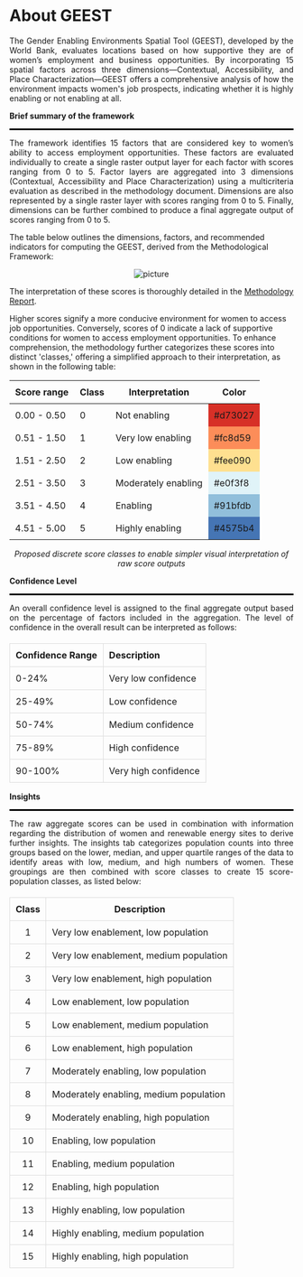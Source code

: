 # About GEEST
<p align="justify">  
The Gender Enabling Environments Spatial Tool (GEEST), developed by the World Bank, evaluates locations based on how supportive they are of women’s employment and business opportunities. By incorporating 15 spatial factors across three dimensions—Contextual, Accessibility, and Place Characterization—GEEST offers a comprehensive analysis of how the environment impacts women's job prospects, indicating whether it is highly enabling or not enabling at all. 
</p>


**Brief summary of the framework** 
<hr style="height: 3px; background-color: black; border: none;">
<p align="justify">  
The framework identifies 15 factors that are considered key to women’s ability to access employment opportunities. These factors are evaluated individually to create a single raster output layer for each factor with scores ranging from 0 to 5. 
Factor layers are aggregated into 3 dimensions (Contextual, Accessibility and Place Characterization) using a multicriteria evaluation as described in the methodology document. Dimensions are also represented by a single raster layer with scores ranging from 0 to 5. Finally, dimensions can be further combined to produce a final aggregate output of scores ranging from 0 to 5. 
</p>

The table below outlines the dimensions, factors, and recommended indicators for computing the GEEST, derived from the Methodological Framework:

<p align="center">
  <img src="https://github.com/worldbank/GEEST/raw/main/docs/pictures/ReadMe/factors.jpg" alt="picture">
</p>

<p align="justify"> 
The interpretation of these scores is thoroughly detailed in the <a href="https://documents.worldbank.org/en/publication/documents-reports/documentdetail/099121123091527675/p1792120dc820d04409928040a279022b42">Methodology Report</a>.
</p>

Higher scores signify a more conducive environment for women to access job opportunities. Conversely, scores of 0 indicate a lack of supportive conditions for women to access employment opportunities. To enhance comprehension, the methodology further categorizes these scores into distinct 'classes,' offering a simplified approach to their interpretation, as shown in the following table:


<table style="width: 100%; border-collapse: collapse;">
  <thead>
    <tr>
      <th style="padding: 10px;">Score range</th>
      <th style="padding: 10px;">Class</th>
      <th style="padding: 10px;">Interpretation</th>
      <th style="padding: 10px;">Color</th>
    </tr>
  </thead>
  <tbody>
    <tr>
      <td style="padding: 10px;">0.00 - 0.50</td>
      <td style="padding: 10px;">0</td>
      <td style="padding: 10px;">Not enabling</td>
      <td style="background-color: #d73027; padding: 10px;">#d73027</td>
    </tr>
    <tr>
      <td style="padding: 10px;">0.51 - 1.50</td>
      <td style="padding: 10px;">1</td>
      <td style="padding: 10px;">Very low enabling</td>
      <td style="background-color: #fc8d59; padding: 10px;">#fc8d59</td>
    </tr>
    <tr>
      <td style="padding: 10px;">1.51 - 2.50</td>
      <td style="padding: 10px;">2</td>
      <td style="padding: 10px;">Low enabling</td>
      <td style="background-color: #fee090; padding: 10px;">#fee090</td>
    </tr>
    <tr>
      <td style="padding: 10px;">2.51 - 3.50</td>
      <td style="padding: 10px;">3</td>
      <td style="padding: 10px;">Moderately enabling</td>
      <td style="background-color: #e0f3f8; padding: 10px;">#e0f3f8</td>
    </tr>
    <tr>
      <td style="padding: 10px;">3.51 - 4.50</td>
      <td style="padding: 10px;">4</td>
      <td style="padding: 10px;">Enabling</td>
      <td style="background-color: #91bfdb; padding: 10px;">#91bfdb</td>
    </tr>
    <tr>
      <td style="padding: 10px;">4.51 - 5.00</td>
      <td style="padding: 10px;">5</td>
      <td style="padding: 10px;">Highly enabling</td>
      <td style="background-color: #4575b4; padding: 10px;">#4575b4</td>
    </tr>
  </tbody>
</table>
<p style="text-align: center; font-weight: normal;">
  <em>Proposed discrete score classes to enable simpler visual interpretation of raw score outputs</em>
</p>


**Confidence Level** 
<hr style="height: 3px; background-color: black; border: none;">
<p align="justify">  
An overall confidence level is assigned to the final aggregate output based on the percentage of factors included in the aggregation. The level of confidence in the overall result can be interpreted as follows: 
</p>
<table style="width: 100%; border-collapse: collapse; margin-top: 20px;">
  <thead>
    <tr>
      <th style="padding: 10px; border: 1px solid #ddd; text-align: left;">Confidence Range</th>
      <th style="padding: 10px; border: 1px solid #ddd; text-align: left;">Description</th>
    </tr>
  </thead>
  <tbody>
    <tr>
      <td style="padding: 10px; border: 1px solid #ddd;">0-24%</td>
      <td style="padding: 10px; border: 1px solid #ddd;">Very low confidence</td>
    </tr>
    <tr>
      <td style="padding: 10px; border: 1px solid #ddd;">25-49%</td>
      <td style="padding: 10px; border: 1px solid #ddd;">Low confidence</td>
    </tr>
    <tr>
      <td style="padding: 10px; border: 1px solid #ddd;">50-74%</td>
      <td style="padding: 10px; border: 1px solid #ddd;">Medium confidence</td>
    </tr>
    <tr>
      <td style="padding: 10px; border: 1px solid #ddd;">75-89%</td>
      <td style="padding: 10px; border: 1px solid #ddd;">High confidence</td>
    </tr>
    <tr>
      <td style="padding: 10px; border: 1px solid #ddd;">90-100%</td>
      <td style="padding: 10px; border: 1px solid #ddd;">Very high confidence</td>
    </tr>
  </tbody>
</table>


**Insights**
<hr style="height: 3px; background-color: black; border: none;">
<p align="justify"> 
The raw aggregate scores can be used in combination with information regarding the distribution of women and renewable energy sites to derive further insights. The insights tab categorizes population counts into three groups based on the lower, median, and upper quartile ranges of the data to identify areas with low, medium, and high numbers of women. These groupings are then combined with score classes to create 15 score-population classes, as listed below:
</p>

<table style="width: 100%; border-collapse: collapse; margin-top: 20px;">
  <thead>
    <tr>
      <th style="padding: 10px; border: 1px solid #ddd; text-align: center;">Class</th>
      <th style="padding: 10px; border: 1px solid #ddd; text-align: center;">Description</th>
    </tr>
  </thead>
  <tbody>
    <tr>
      <td style="padding: 10px; border: 1px solid #ddd; text-align: center;">1</td>
      <td style="padding: 10px; border: 1px solid #ddd;">Very low enablement, low population</td>
    </tr>
    <tr>
      <td style="padding: 10px; border: 1px solid #ddd; text-align: center;">2</td>
      <td style="padding: 10px; border: 1px solid #ddd;">Very low enablement, medium population</td>
    </tr>
    <tr>
      <td style="padding: 10px; border: 1px solid #ddd; text-align: center;">3</td>
      <td style="padding: 10px; border: 1px solid #ddd;">Very low enablement, high population</td>
    </tr>
    <tr>
      <td style="padding: 10px; border: 1px solid #ddd; text-align: center;">4</td>
      <td style="padding: 10px; border: 1px solid #ddd;">Low enablement, low population</td>
    </tr>
    <tr>
      <td style="padding: 10px; border: 1px solid #ddd; text-align: center;">5</td>
      <td style="padding: 10px; border: 1px solid #ddd;">Low enablement, medium population</td>
    </tr>
    <tr>
      <td style="padding: 10px; border: 1px solid #ddd; text-align: center;">6</td>
      <td style="padding: 10px; border: 1px solid #ddd;">Low enablement, high population</td>
    </tr>
    <tr>
      <td style="padding: 10px; border: 1px solid #ddd; text-align: center;">7</td>
      <td style="padding: 10px; border: 1px solid #ddd;">Moderately enabling, low population</td>
    </tr>
    <tr>
      <td style="padding: 10px; border: 1px solid #ddd; text-align: center;">8</td>
      <td style="padding: 10px; border: 1px solid #ddd;">Moderately enabling, medium population</td>
    </tr>
    <tr>
      <td style="padding: 10px; border: 1px solid #ddd; text-align: center;">9</td>
      <td style="padding: 10px; border: 1px solid #ddd;">Moderately enabling, high population</td>
    </tr>
    <tr>
      <td style="padding: 10px; border: 1px solid #ddd; text-align: center;">10</td>
      <td style="padding: 10px; border: 1px solid #ddd;">Enabling, low population</td>
    </tr>
    <tr>
      <td style="padding: 10px; border: 1px solid #ddd; text-align: center;">11</td>
      <td style="padding: 10px; border: 1px solid #ddd;">Enabling, medium population</td>
    </tr>
    <tr>
      <td style="padding: 10px; border: 1px solid #ddd; text-align: center;">12</td>
      <td style="padding: 10px; border: 1px solid #ddd;">Enabling, high population</td>
    </tr>
    <tr>
      <td style="padding: 10px; border: 1px solid #ddd; text-align: center;">13</td>
      <td style="padding: 10px; border: 1px solid #ddd;">Highly enabling, low population</td>
    </tr>
    <tr>
      <td style="padding: 10px; border: 1px solid #ddd; text-align: center;">14</td>
      <td style="padding: 10px; border: 1px solid #ddd;">Highly enabling, medium population</td>
    </tr>
    <tr>
      <td style="padding: 10px; border: 1px solid #ddd; text-align: center;">15</td>
      <td style="padding: 10px; border: 1px solid #ddd;">Highly enabling, high population</td>
    </tr>
  </tbody>
</table>

